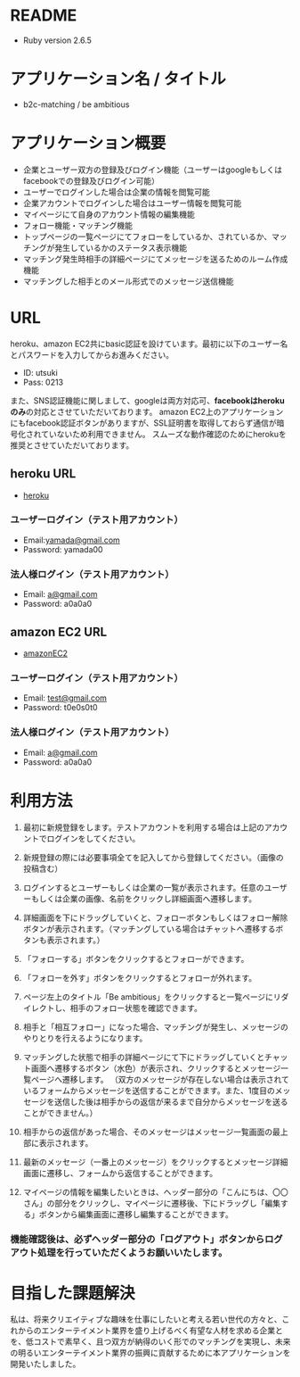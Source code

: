 # README


* Ruby version
2.6.5


# アプリケーション名 / タイトル
- b2c-matching / be ambitious


# アプリケーション概要
- 企業とユーザー双方の登録及びログイン機能（ユーザーはgoogleもしくはfacebookでの登録及びログイン可能）
- ユーザーでログインした場合は企業の情報を閲覧可能
- 企業アカウントでログインした場合はユーザー情報を閲覧可能
- マイページにて自身のアカウント情報の編集機能
- フォロー機能・マッチング機能
- トップページの一覧ページにてフォローをしているか、されているか、マッチングが発生しているかのステータス表示機能
- マッチング発生時相手の詳細ページにてメッセージを送るためのルーム作成機能
- マッチングした相手とのメール形式でのメッセージ送信機能


# URL
heroku、amazon EC2共にbasic認証を設けています。最初に以下のユーザー名とパスワードを入力してからお進みください。

* ID: utsuki
* Pass: 0213

また、SNS認証機能に関しまして、googleは両方対応可、**facebookはherokuのみ**の対応とさせていただいております。
amazon EC2上のアプリケーションにもfacebook認証ボタンがありますが、SSL証明書を取得しておらず通信が暗号化されていないため利用できません。
スムーズな動作確認のためにherokuを推奨とさせていただいております。

## heroku URL
- [heroku](https://b2c-matching.herokuapp.com/)

### ユーザーログイン（テスト用アカウント）
* Email:yamada@gmail.com
* Password: yamada00

### 法人様ログイン（テスト用アカウント）
* Email: a@gmail.com
* Password: a0a0a0


## amazon EC2 URL
- [amazonEC2](http://ec2-54-168-221-242.ap-northeast-1.compute.amazonaws.com/)

### ユーザーログイン（テスト用アカウント）
* Email: test@gmail.com
* Password: t0e0s0t0

### 法人様ログイン（テスト用アカウント）
* Email: a@gmail.com
* Password: a0a0a0


# 利用方法
1. 最初に新規登録をします。テストアカウントを利用する場合は上記のアカウントでログインをしてください。

2. 新規登録の際には必要事項全てを記入してから登録してください。（画像の投稿含む）

3. ログインするとユーザーもしくは企業の一覧が表示されます。任意のユーザーもしくは企業の画像、名前をクリックし詳細画面へ遷移します。

4. 詳細画面を下にドラッグしていくと、フォローボタンもしくはフォロー解除ボタンが表示されます。（マッチングしている場合はチャットへ遷移するボタンも表示されます。） 

5. 「フォローする」ボタンをクリックするとフォローができます。

6. 「フォローを外す」ボタンをクリックするとフォローが外れます。

7. ページ左上のタイトル「Be ambitious」をクリックすると一覧ページにリダイレクトし、相手のフォロー状態を確認できます。

8. 相手と「相互フォロー」になった場合、マッチングが発生し、メッセージのやりとりを行えるようになります。

9. マッチングした状態で相手の詳細ページにて下にドラッグしていくとチャット画面へ遷移するボタン（水色）が表示され、クリックするとメッセージ一覧ページへ遷移します。
（双方のメッセージが存在しない場合は表示されているフォームからメッセージを送信することができます。また、1度目のメッセージを送信した後は相手からの返信が来るまで自分からメッセージを送ることができません。）

10. 相手からの返信があった場合、そのメッセージはメッセージ一覧画面の最上部に表示されます。

11. 最新のメッセージ（一番上のメッセージ）をクリックするとメッセージ詳細画面に遷移し、フォームから返信することができます。

12. マイページの情報を編集したいときは、ヘッダー部分の「こんにちは、〇〇さん」の部分をクリックし、マイページに遷移後、下にドラッグし「編集する」ボタンから編集画面に遷移し編集することができます。

### 機能確認後は、必ずヘッダー部分の「ログアウト」ボタンからログアウト処理を行っていただくようお願いいたします。


#  目指した課題解決
私は、将来クリエイティブな趣味を仕事にしたいと考える若い世代の方々と、これからのエンターテイメント業界を盛り上げるべく有望な人材を求める企業とを、低コストで素早く、且つ双方が納得のいく形でのマッチングを実現し、未来の明るいエンターテイメント業界の振興に貢献するために本アプリケーションを開発いたしました。